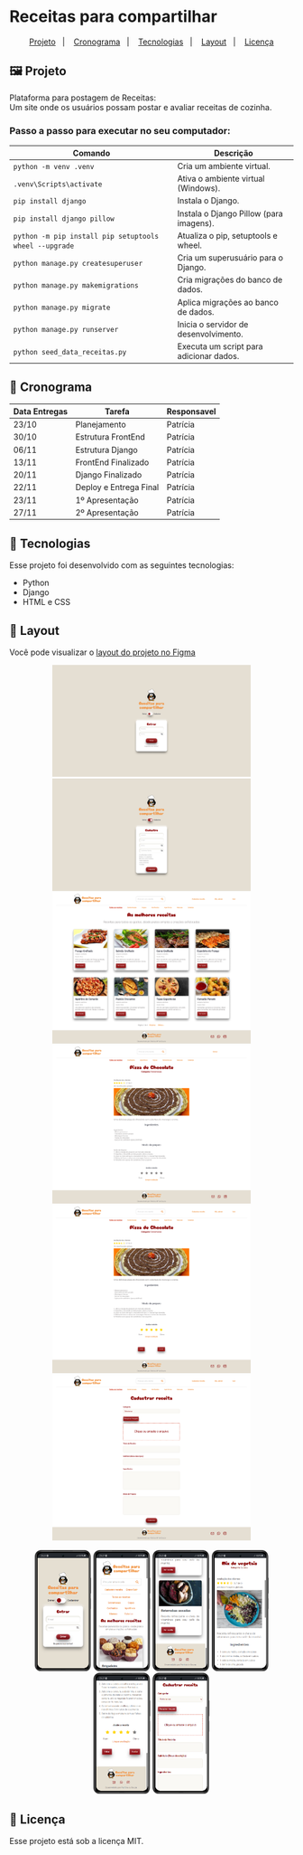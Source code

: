 # Receitas para compartilhar

<p align="center">
  <a href="#-projeto">Projeto</a>&nbsp;&nbsp;&nbsp;|&nbsp;&nbsp;&nbsp;
  <a href="#-cronograma">Cronograma</a>&nbsp;&nbsp;&nbsp;|&nbsp;&nbsp;&nbsp;
  <a href="#-tecnologias">Tecnologias</a>&nbsp;&nbsp;&nbsp;|&nbsp;&nbsp;&nbsp;
  <a href="#-layout">Layout</a>&nbsp;&nbsp;&nbsp;|&nbsp;&nbsp;&nbsp;
  <a href="#memo-licença">Licença</a>
</p>

## 🖼️ Projeto

Plataforma para postagem de Receitas:  
Um site onde os usuários possam postar e avaliar receitas de cozinha.  

### Passo a passo para executar no seu computador:  

| Comando                        | Descrição                                 |
| ------------------------------ | ----------------------------------------- |
| `python -m venv .venv`         | Cria um ambiente virtual.                 |
| `.venv\Scripts\activate`       | Ativa o ambiente virtual (Windows).       |
| `pip install django`          | Instala o Django.                         |
| `pip install django pillow`   | Instala o Django Pillow (para imagens).   |
| `python -m pip install pip setuptools wheel --upgrade` | Atualiza o pip, setuptools e wheel. |
| `python manage.py createsuperuser` | Cria um superusuário para o Django.   |
| `python manage.py makemigrations` | Cria migrações do banco de dados.    |
| `python manage.py migrate`    | Aplica migrações ao banco de dados.        |
| `python manage.py runserver`  | Inicia o servidor de desenvolvimento.     |
| `python seed_data_receitas.py` | Executa um script para adicionar dados. |



## 📕 Cronograma

| Data Entregas | Tarefa | Responsavel |
|---|---|---|
| 23/10 | Planejamento | Patrícia |
| 30/10 | Estrutura FrontEnd | Patrícia |
| 06/11 | Estrutura Django | Patrícia |
| 13/11 | FrontEnd Finalizado | Patrícia |
| 20/11 | Django Finalizado | Patrícia |
| 22/11 | Deploy e Entrega Final | Patrícia |
| 23/11 | 1º Apresentação | Patrícia |
| 27/11 | 2º Apresentação | Patrícia |

## 🚀 Tecnologias  

Esse projeto foi desenvolvido com as seguintes tecnologias:  

- Python
- Django
- HTML e CSS

## 🔖 Layout

Você pode visualizar o [layout do projeto no Figma](https://www.figma.com/file/j7YnIGSS8IqNoNQjvlnyM9/Receitas-para-Compartilhar---Django?type=design&node-id=0%3A1&mode=design&t=ramGwqd9WnQIDbeA-1)  

<p align="center">
    <img src="templates/static/img/preview/pg-login.jpg" width= "70%">  
    <img src="templates/static/img/preview/pg-cadastro.jpg" width= "70%">  
    <img src="templates/static/img/preview/pg-inicial.jpg" width= "70%">  
    <img src="templates/static/img/preview/pg-receita.jpg" width= "70%">  
    <img src="templates/static/img/preview/pg-receita-editar.jpg" width= "70%">  
    <img src="templates/static/img/preview/pg-cadastrar-receita.jpg" width= "70%">  
</p>

<p align="center">
    <img src="templates/static/img/preview/mobile-pg-login.jpg" width= "20%">  
    <img src="templates/static/img/preview/mobile-pg-inicial.jpg" width= "20%">  
    <img src="templates/static/img/preview/mobile-pg-inicial2.jpg" width= "20%">  
    <img src="templates/static/img/preview/mobile-pg-receita.jpg" width= "20%">  
    <img src="templates/static/img/preview/mobile-pg-receita2.jpg" width= "20%">  
    <img src="templates/static/img/preview/mobile-pg-cadastro.jpg" width= "20%">  
</p>



## :memo: Licença

Esse projeto está sob a licença MIT.
